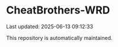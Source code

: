 # CheatBrothers-WRD

Last updated: 2025-06-13 09:12:33

This repository is automatically maintained.
